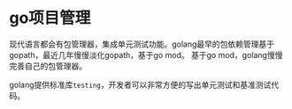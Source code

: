 # go项目管理

现代语言都会有包管理器，集成单元测试功能。golang最早的包依赖管理基于gopath，最近几年慢慢淡化gopath，基于go mod。
基于go mod，golang慢慢完善自己的包管理器。

golang提供标准库`testing`，开发者可以非常方便的写出单元测试和基准测试代码。

